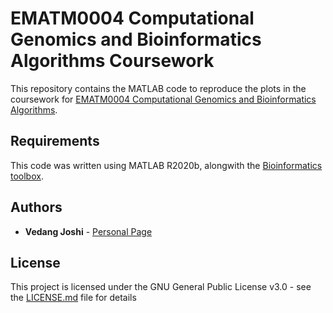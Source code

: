 # EMATM0004 Computational Genomics and Bioinformatics Algorithms Coursework

This repository contains the MATLAB code to reproduce the plots in the coursework for [EMATM0004 Computational Genomics and Bioinformatics Algorithms](https://www.bris.ac.uk/unit-programme-catalogue/UnitDetails.jsa?ayrCode=20%2F21&unitCode=EMATM0004). 

## Requirements
This code was written using MATLAB R2020b, alongwith the [Bioinformatics toolbox](https://uk.mathworks.com/products/bioinfo.html). 

## Authors

* **Vedang Joshi**  - [Personal Page](https://vedang-joshi.github.io)

## License

This project is licensed under the GNU General Public License v3.0 - see the [LICENSE.md](LICENSE.md) file for details

